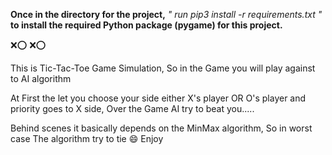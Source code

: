 **Once in the directory for the project,** *" run pip3 install -r requirements.txt "* **to install the required Python package (pygame) for this project.**


:x::o: :x::o:

This is Tic-Tac-Toe Game Simulation, So in the Game you will  play against to AI algorithm 

  At First the let you choose your side either X's player OR O's player 
  and priority goes to X side, Over the Game AI try to beat you.....


Behind scenes it basically depends on the MinMax algorithm, So in worst case The algorithm try to tie :smile: Enjoy
